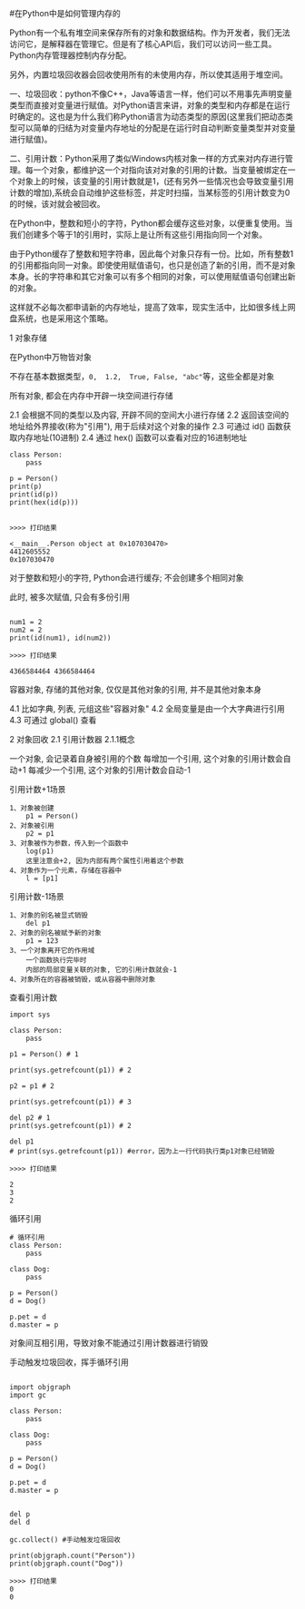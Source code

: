 #在Python中是如何管理内存的

Python有一个私有堆空间来保存所有的对象和数据结构。作为开发者，我们无法访问它，是解释器在管理它。但是有了核心API后，我们可以访问一些工具。Python内存管理器控制内存分配。

另外，内置垃圾回收器会回收使用所有的未使用内存，所以使其适用于堆空间。

一、垃圾回收：python不像C++，Java等语言一样，他们可以不用事先声明变量类型而直接对变量进行赋值。对Python语言来讲，对象的类型和内存都是在运行时确定的。这也是为什么我们称Python语言为动态类型的原因(这里我们把动态类型可以简单的归结为对变量内存地址的分配是在运行时自动判断变量类型并对变量进行赋值)。


二、引用计数：Python采用了类似Windows内核对象一样的方式来对内存进行管理。每一个对象，都维护这一个对指向该对对象的引用的计数。当变量被绑定在一个对象上的时候，该变量的引用计数就是1，(还有另外一些情况也会导致变量引用计数的增加),系统会自动维护这些标签，并定时扫描，当某标签的引用计数变为0的时候，该对就会被回收。


在Python中，整数和短小的字符，Python都会缓存这些对象，以便重复使用。当我们创建多个等于1的引用时，实际上是让所有这些引用指向同一个对象。

由于Python缓存了整数和短字符串，因此每个对象只存有一份。比如，所有整数1的引用都指向同一对象。即使使用赋值语句，也只是创造了新的引用，而不是对象本身。长的字符串和其它对象可以有多个相同的对象，可以使用赋值语句创建出新的对象。

这样就不必每次都申请新的内存地址，提高了效率，现实生活中，比如很多线上网盘系统，也是采用这个策略。


1 对象存储

在Python中万物皆对象

不存在基本数据类型，`0,  1.2,  True, False, "abc"`等，这些全都是对象


所有对象, 都会在内存中开辟一块空间进行存储

2.1 会根据不同的类型以及内容, 开辟不同的空间大小进行存储
2.2 返回该空间的地址给外界接收(称为"引用"), 用于后续对这个对象的操作
2.3 可通过 id() 函数获取内存地址(10进制)
2.4 通过 hex() 函数可以查看对应的16进制地址

```
class Person:
    pass

p = Person()
print(p)
print(id(p))
print(hex(id(p)))


>>>> 打印结果

<__main__.Person object at 0x107030470>
4412605552
0x107030470
```

对于整数和短小的字符, Python会进行缓存; 不会创建多个相同对象

此时, 被多次赋值, 只会有多份引用

```

num1 = 2
num2 = 2
print(id(num1), id(num2))

>>>> 打印结果

4366584464 4366584464
```

容器对象, 存储的其他对象, 仅仅是其他对象的引用, 并不是其他对象本身

4.1 比如字典, 列表, 元组这些"容器对象"
4.2 全局变量是由一个大字典进行引用
4.3 可通过 global() 查看

2 对象回收
2.1 引用计数器
2.1.1概念

一个对象, 会记录着自身被引用的个数
每增加一个引用, 这个对象的引用计数会自动+1
每减少一个引用, 这个对象的引用计数会自动-1

引用计数+1场景

```
1、对象被创建
    p1 = Person()
2、对象被引用
    p2 = p1
3、对象被作为参数，传入到一个函数中
    log(p1)
    这里注意会+2, 因为内部有两个属性引用着这个参数
4、对象作为一个元素，存储在容器中
    l = [p1]
```

引用计数-1场景

```
1、对象的别名被显式销毁
    del p1
2、对象的别名被赋予新的对象
    p1 = 123
3、一个对象离开它的作用域
    一个函数执行完毕时
    内部的局部变量关联的对象, 它的引用计数就会-1
4、对象所在的容器被销毁，或从容器中删除对象
```

查看引用计数

```
import sys

class Person:
    pass

p1 = Person() # 1

print(sys.getrefcount(p1)) # 2

p2 = p1 # 2

print(sys.getrefcount(p1)) # 3

del p2 # 1
print(sys.getrefcount(p1)) # 2

del p1
# print(sys.getrefcount(p1)) #error，因为上一行代码执行类p1对象已经销毁

>>>> 打印结果

2
3
2
```

循环引用

```
# 循环引用
class Person:
    pass

class Dog:
    pass

p = Person() 
d = Dog()   

p.pet = d 
d.master = p
```

对象间互相引用，导致对象不能通过引用计数器进行销毁

手动触发垃圾回收，挥手循环引用

```

import objgraph
import gc

class Person:
    pass

class Dog:
    pass

p = Person()
d = Dog()

p.pet = d
d.master = p


del p
del d

gc.collect() #手动触发垃圾回收

print(objgraph.count("Person"))
print(objgraph.count("Dog"))

>>>> 打印结果
0
0

```